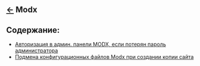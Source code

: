 [&larr;](../readme.md "CMS") Modx
---------------------------------

## <a name="content"></a> Содержание:
- [Авторизация в админ. панели MODX, если потерян пароль администратора](authorization-in-the-admin-panel-modx-if-administrator-password-is-lost.md "Авторизация в админ. панели MODX, если потерян пароль администратора")
- [Подмена конфигурационных файлов Modx при создании копии сайта](changing-modx-configuration-files-when-creating-a-site-copy.md "Подмена конфигурационных файлов Modx при создании копии сайта")